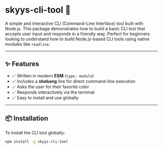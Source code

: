 # skyys-cli-tool 🎯

A simple and interactive CLI (Command-Line Interface) tool built with Node.js. This package demonstrates how to build a basic CLI tool that accepts user input and responds in a friendly way. Perfect for beginners looking to understand how to build Node.js-based CLI tools using native modules like `readline`.

---

## ✨ Features

- ✅ Written in modern **ESM** (`type: module`)
- ✅ Includes a **shebang** line for direct command-line execution
- ✅ Asks the user for their favorite color
- ✅ Responds interactively via the terminal
- ✅ Easy to install and use globally

---

## 📦 Installation

To install the CLI tool globally:

```bash
npm install -g skyys-cli-tool
